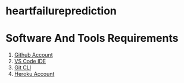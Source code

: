 # heartfailureprediction

# Software And Tools Requirements

1. [Github Account](https://github.com)
2. [VS Code IDE](https://code.visualstudio.com/)
3. [Git CLI](https://git-scm.com/downloads)
4. [Heroku Account](https://heroku.com)

<!-- ```
Create a new environment

conda create -p venv python== 3.10 -y
``` -->